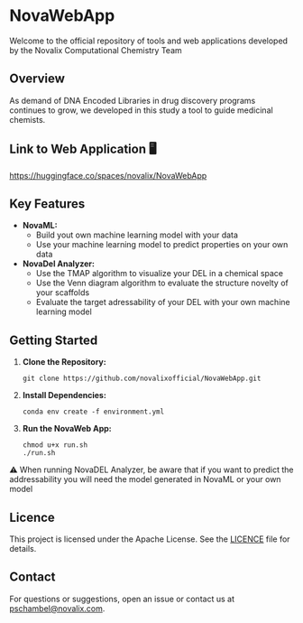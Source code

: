 # NovaWebApp
Welcome to the official repository of tools and web applications developed by the Novalix Computational Chemistry Team

## Overview
As demand of DNA Encoded Libraries in drug discovery programs continues to grow, we developed in this study a tool to guide medicinal chemists.

## Link to Web Application 🖥️

https://huggingface.co/spaces/novalix/NovaWebApp

## Key Features
- **NovaML:**
	- Build yout own machine learning model with your data
	- Use your machine learning model to predict properties on your own data
- **NovaDel Analyzer:**
	- Use the TMAP algorithm to visualize your DEL in a chemical space
	- Use the Venn diagram algorithm to evaluate the structure novelty of your scaffolds
	- Evaluate the target adressability of your DEL with your own machine learning model

## Getting Started
1. **Clone the Repository:**
	```
	git clone https://github.com/novalixofficial/NovaWebApp.git
	```
3. **Install Dependencies:**
	```
	conda env create -f environment.yml
	```
4. **Run the NovaWeb App:**
	```
 	chmod u+x run.sh
	./run.sh
	```
⚠️ When running NovaDEL Analyzer, be aware that if you want to predict the addressability you will need the model generated in NovaML or your own model

## Licence
This project is licensed under the Apache License. See the [LICENCE](LICENSE) file for details.

## Contact
For questions or suggestions, open an issue or contact us at [pschambel@novalix.com](mailto:pschambel@novalix.com).

